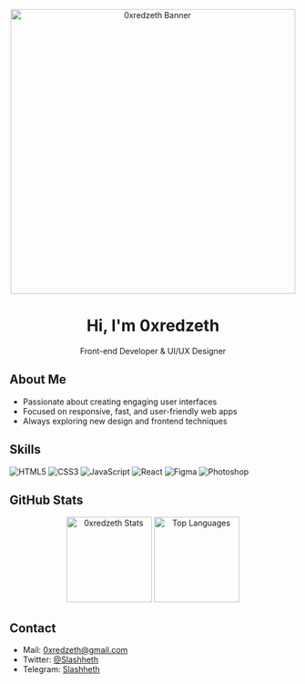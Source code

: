 <p align="center">
  <img src="https://drive.google.com/file/d/1jbxBBF6265EwA1QSQWXd5YWEhjssrFNq/view?usp=sharing" alt="0xredzeth Banner" width="500"/>
</p>

<h1 align="center">Hi, I'm 0xredzeth</h1>
<p align="center">Front-end Developer & UI/UX Designer</p>

## About Me
- Passionate about creating engaging user interfaces
- Focused on responsive, fast, and user-friendly web apps
- Always exploring new design and frontend techniques

## Skills
<p align="left">
  <img src="https://img.shields.io/badge/HTML5-E34F26?style=flat-square&logo=html5&logoColor=white" alt="HTML5"/>
  <img src="https://img.shields.io/badge/CSS3-1572B6?style=flat-square&logo=css3&logoColor=white" alt="CSS3"/>
  <img src="https://img.shields.io/badge/JavaScript-F7DF1E?style=flat-square&logo=javascript&logoColor=black" alt="JavaScript"/>
  <img src="https://img.shields.io/badge/React-61DAFB?style=flat-square&logo=react&logoColor=black" alt="React"/>
  <img src="https://img.shields.io/badge/Figma-F24E1E?style=flat-square&logo=figma&logoColor=white" alt="Figma"/>
  <img src="https://img.shields.io/badge/Photoshop-31A8FF?style=flat-square&logo=Adobe%20Photoshop&logoColor=white" alt="Photoshop"/>
</p>

## GitHub Stats
<p align="center">
  <img src="https://github-readme-stats.vercel.app/api?username=0xredzeth&show_icons=true&theme=radical" alt="0xredzeth Stats" height="150"/>
  <img src="https://github-readme-stats.vercel.app/api/top-langs/?username=0xredzeth&layout=compact&theme=radical" alt="Top Languages" height="150"/>
</p>

## Contact
- Mail: [0xredzeth@gmail.com](mailto:0xredzeth@gmail.com)
- Twitter: [@Slashheth](https://x.com/Slashheth)
- Telegram: [Slashheth](https://t.me/Slashheth)
